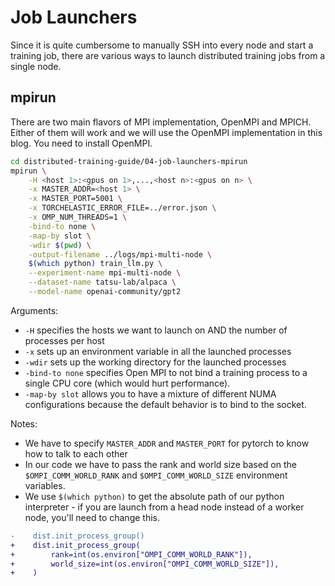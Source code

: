 # Job Launchers

Since it is quite cumbersome to manually SSH into every node and start a training job, there are various ways to launch distributed training jobs from a single node.

## mpirun

There are two main flavors of MPI implementation, OpenMPI and MPICH. Either of them will work and we will use the OpenMPI implementation in this blog. You need to install OpenMPI.

```bash
cd distributed-training-guide/04-job-launchers-mpirun
mpirun \
    -H <host 1>:<gpus on 1>,...,<host n>:<gpus on n> \
    -x MASTER_ADDR=<host 1> \
    -x MASTER_PORT=5001 \
    -x TORCHELASTIC_ERROR_FILE=../error.json \
    -x OMP_NUM_THREADS=1 \
    -bind-to none \
    -map-by slot \
    -wdir $(pwd) \
    -output-filename ../logs/mpi-multi-node \
    $(which python) train_llm.py \
    --experiment-name mpi-multi-node \
    --dataset-name tatsu-lab/alpaca \
    --model-name openai-community/gpt2
```

Arguments:
- `-H` specifies the hosts we want to launch on AND the number of processes per host
- `-x` sets up an environment variable in all the launched processes
- `-wdir` sets up the working directory for the launched processes
- `-bind-to none` specifies Open MPI to not bind a training process to a single CPU core (which would hurt performance).
- `-map-by slot` allows you to have a mixture of different NUMA configurations because the default behavior is to bind to the socket.

Notes:
- We have to specify `MASTER_ADDR` and `MASTER_PORT` for pytorch to know how to talk to each other
- In our code we have to pass the rank and world size based on the `$OMPI_COMM_WORLD_RANK` and `$OMPI_COMM_WORLD_SIZE` environment variables.
- We use `$(which python)` to get the absolute path of our python interpreter - if you are launch from a head node instead of a worker node, you'll need to change this.

```diff
-    dist.init_process_group()
+    dist.init_process_group(
+        rank=int(os.environ["OMPI_COMM_WORLD_RANK"]),
+        world_size=int(os.environ["OMPI_COMM_WORLD_SIZE"]),
+    )
```
